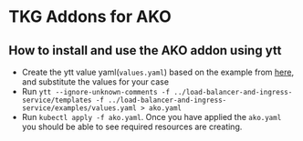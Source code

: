 # TKG Addons for AKO

## How to install and use the AKO addon using ytt

- Create the ytt value yaml(`values.yaml`) based on the example from [here](./examples), and substitute the values for your case
- Run `ytt --ignore-unknown-comments -f ../load-balancer-and-ingress-service/templates -f ../load-balancer-and-ingress-service/examples/values.yaml > ako.yaml`
- Run `kubectl apply -f ako.yaml`. Once you have applied the `ako.yaml` you should be able to see required resources are creating. 
